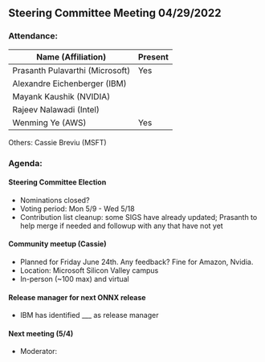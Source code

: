 ## Steering Committee Meeting 04/29/2022

### Attendance:

| Name (Affiliation)              | Present  |
| ------------------------------- | -------- |
| Prasanth Pulavarthi (Microsoft) | Yes      |
| Alexandre Eichenberger (IBM)    |      |
| Mayank Kaushik (NVIDIA)         |      |
| Rajeev Nalawadi (Intel)         |      |
| Wenming Ye (AWS)                | Yes     |

Others: Cassie Breviu (MSFT)

### Agenda:
  #### Steering Committee Election
  - Nominations closed?
  - Voting period: Mon 5/9 - Wed 5/18
  - Contribution list cleanup: some SIGS have already updated; Prasanth to help merge if needed and followup with any that have not yet
  
  #### Community meetup (Cassie)
  - Planned for Friday June 24th. Any feedback? Fine for Amazon, Nvidia.
  - Location: Microsoft Silicon Valley campus
  - In-person (~100 max) and virtual
  
  #### Release manager for next ONNX release
  - IBM has identified ___ as release manager
  
  #### Next meeting (5/4)
  - Moderator: 

  
